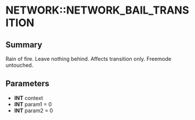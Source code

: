 # NETWORK::NETWORK_BAIL_TRANSITION

## Summary
Rain of fire. Leave nothing behind. Affects transition only. Freemode untouched.

## Parameters
* **INT** context
* **INT** param1 = 0
* **INT** param2 = 0
